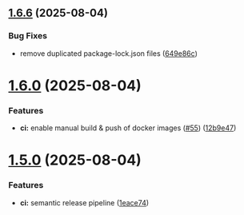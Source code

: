 ## [1.6.6](https://github.com/homa8511/turnier-app/compare/v1.6.5...v1.6.6) (2025-08-04)


### Bug Fixes

* remove duplicated package-lock.json files ([649e86c](https://github.com/homa8511/turnier-app/commit/649e86c9951239f0057be808bcd251748f660041))

# [1.6.0](https://github.com/homa8511/turnier-app/compare/v1.5.0...v1.6.0) (2025-08-04)


### Features

* **ci:** enable manual build & push of docker images ([#55](https://github.com/homa8511/turnier-app/issues/55)) ([12b9e47](https://github.com/homa8511/turnier-app/commit/12b9e47c96e4c041f6bbe190cb40f5b48cf8d26c))

# [1.5.0](https://github.com/homa8511/turnier-app/compare/v1.4.4...v1.5.0) (2025-08-04)


### Features

* **ci:** semantic release pipeline ([1eace74](https://github.com/homa8511/turnier-app/commit/1eace745a4bfc859d1c570cf89d6ab59b3ee4880))
